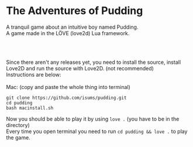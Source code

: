 # The Adventures of Pudding
A tranquil game about an intuitive boy named Pudding.
<br>
A game made in the LÖVE (love2d) Lua framework.

<br>
<br>

Since there aren't any releases yet, you need to install the source, install Love2D and run the source with Love2D. (not recommended)
<br>
Instructions are below:
<br>
<br>
Mac: (copy and paste the whole thing into terminal)
<br>
```
git clone https://github.com/isums/pudding.git
cd pudding
bash macinstall.sh
```
Now you should be able to play it by using `love .` (you have to be in the directory)
<br>
Every time you open terminal you need to run `cd pudding && love .` to play the game.